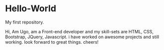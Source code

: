 # Hello-World
My first repository.


Hi,
Am Ugo, am a Front-end developer and my skill-sets are HTML, CSS, Bootstrap, JQuery, Javascript. i have worked on awesome projects and still working. look forward to great things. cheers!
